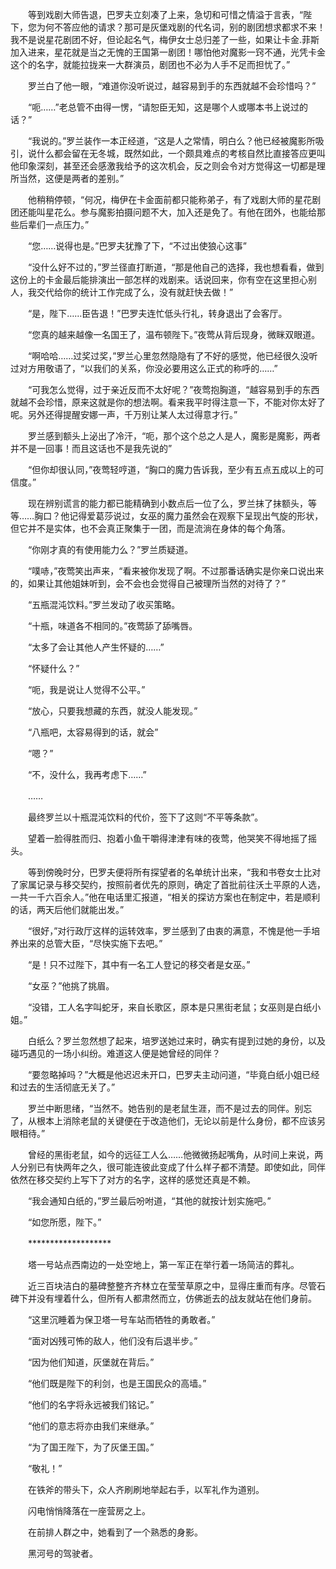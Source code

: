 　　等到戏剧大师告退，巴罗夫立刻凑了上来，急切和可惜之情溢于言表，“陛下，您为何不答应他的请求？那可是灰堡戏剧的代名词，别的剧团想求都求不来！我不是说星花剧团不好，但论起名气，梅伊女士总归差了一些，如果让卡金.菲斯加入进来，星花就是当之无愧的王国第一剧团！哪怕他对魔影一窍不通，光凭卡金这个的名字，就能拉拢来一大群演员，剧团也不必为人手不足而担忧了。”

　　罗兰白了他一眼，“难道你没听说过，越容易到手的东西就越不会珍惜吗？”

　　“呃……”老总管不由得一愣，“请恕臣无知，这是哪个人或哪本书上说过的话？”

　　“我说的。”罗兰装作一本正经道，“这是人之常情，明白么？他已经被魔影所吸引，说什么都会留在无冬城，既然如此，一个颇具难点的考核自然比直接答应更叫他印象深刻，甚至还会感激我给予的这次机会，反之则会令对方觉得这一切都是理所当然，这便是两者的差别。”

　　他稍稍停顿，“何况，梅伊在卡金面前都只能称弟子，有了戏剧大师的星花剧团还能叫星花么。参与魔影拍摄问题不大，加入还是免了。有他在团外，也能给那些后辈们一点压力。”

　　“您……说得也是。”巴罗夫犹豫了下，“不过出使狼心这事”

　　“没什么好不过的，”罗兰径直打断道，“那是他自己的选择，我也想看看，做到这份上的卡金最后能排演出一部怎样的戏剧来。话说回来，你有空在这里担心别人，我交代给你的统计工作完成了么，没有就赶快去做！”

　　“是，陛下……臣告退！”巴罗夫连忙低头行礼，转身退出了会客厅。

　　“您真的越来越像一名国王了，温布顿陛下。”夜莺从背后现身，微眯双眼道。

　　“啊哈哈……过奖过奖，”罗兰心里忽然隐隐有了不好的感觉，他已经很久没听过对方用敬语了，“以我们的关系，你没必要用这么正式的称呼的……”

　　“可我怎么觉得，过于亲近反而不太好呢？”夜莺抱胸道，“越容易到手的东西就越不会珍惜，原来这就是你的想法啊。看来我平时得注意一下，不能对你太好了呢。另外还得提醒安娜一声，千万别让某人太过得意才行。”

　　罗兰感到额头上泌出了冷汗，“呃，那个这个总之人是人，魔影是魔影，两者并不是一回事！而且这话也不是我先说的”

　　“但你却很认同，”夜莺轻哼道，“胸口的魔力告诉我，至少有五点五成以上的可信度。”

　　现在辨别谎言的能力都已能精确到小数点后一位了么，罗兰抹了抹额头，等等……胸口？他记得爱葛莎说过，女巫的魔力虽然会在观察下呈现出气旋的形状，但它并不是实体，也不会真正聚集于一团，而是流淌在身体的每个角落。

　　“你刚才真的有使用能力么？”罗兰质疑道。

　　“噗哧，”夜莺笑出声来，“看来被你发现了啊。不过那番话确实是你亲口说出来的，如果让其他姐妹听到，会不会也会觉得自己被理所当然的对待了？”

　　“五瓶混沌饮料。”罗兰发动了收买策略。

　　“十瓶，味道各不相同的。”夜莺舔了舔嘴唇。

　　“太多了会让其他人产生怀疑的……”

　　“怀疑什么？”

　　“呃，我是说让人觉得不公平。”

　　“放心，只要我想藏的东西，就没人能发现。”

　　“八瓶吧，太容易得到的话，就会”

　　“嗯？”

　　“不，没什么，我再考虑下……”

　　……

　　最终罗兰以十瓶混沌饮料的代价，签下了这则“不平等条款”。

　　望着一脸得胜而归、抱着小鱼干嚼得津津有味的夜莺，他哭笑不得地摇了摇头。

　　等到傍晚时分，巴罗夫便将所有探望者的名单统计出来，“我和书卷女士比对了家属记录与移交契约，按照前者优先的原则，确定了首批前往沃土平原的人选，一共一千六百余人。”他在电话里汇报道，“相关的探访方案也在制定中，若是顺利的话，两天后他们就能出发。”

　　“很好，”对行政厅这样的运转效率，罗兰感到了由衷的满意，不愧是他一手培养出来的总管大臣，“尽快实施下去吧。”

　　“是！只不过陛下，其中有一名工人登记的移交者是女巫。”

　　“女巫？”他挑了挑眉。

　　“没错，工人名字叫蛇牙，来自长歌区，原本是只黑街老鼠；女巫则是白纸小姐。”

　　白纸么？罗兰忽然想了起来，培罗送她过来时，确实有提到过她的身份，以及碰巧遇见的一场小纠纷。难道这人便是她曾经的同伴？

　　“要忽略掉吗？”大概是他迟迟未开口，巴罗夫主动问道，“毕竟白纸小姐已经和过去的生活彻底无关了。”

　　罗兰中断思绪，“当然不。她告别的是老鼠生涯，而不是过去的同伴。别忘了，从根本上消除老鼠的关键便在于改造他们，无论以前是什么身份，都不应该另眼相待。”

　　曾经的黑街老鼠，如今的远征工人么……他微微扬起嘴角，从时间上来说，两人分别已有快两年之久，很可能连彼此变成了什么样子都不清楚。即使如此，同伴依然在移交契约上写下了对方的名字，这样的感觉还真是不赖。

　　“我会通知白纸的，”罗兰最后吩咐道，“其他的就按计划实施吧。”

　　“如您所愿，陛下。”

　　*******************

　　塔一号站点西南边的一处空地上，第一军正在举行着一场简洁的葬礼。

　　近三百块洁白的墓碑整整齐齐林立在莹莹草原之中，显得庄重而有序。尽管石碑下并没有埋着什么，但所有人都肃然而立，仿佛逝去的战友就站在他们身前。

　　“这里沉睡着为保卫塔一号车站而牺牲的勇敢者。”

　　“面对凶残可怖的敌人，他们没有后退半步。”

　　“因为他们知道，灰堡就在背后。”

　　“他们既是陛下的利剑，也是王国民众的高墙。”

　　“他们的名字将永远被我们铭记。”

　　“他们的意志将亦由我们来继承。”

　　“为了国王陛下，为了灰堡王国。”

　　“敬礼！”

　　在铁斧的带头下，众人齐刷刷地举起右手，以军礼作为道别。

　　闪电悄悄降落在一座营房之上。

　　在前排人群之中，她看到了一个熟悉的身影。

　　黑河号的驾驶者。
